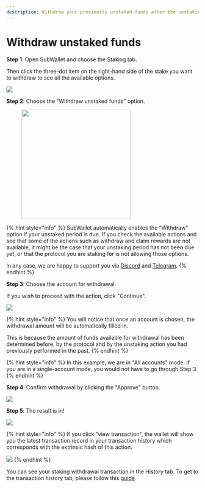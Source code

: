 ```yaml
---
description: Withdraw your previously unstaked funds after the unstaking period.
---
```


# Withdraw unstaked funds

**Step 1**: Open SubWallet and choose the Staking tab.&#x20;

Then click the three-dot item on the right-hand side of the stake you want to withdraw to see all the available options.

![](<../../../.gitbook/assets/image (1714).png>)



**Step 2**: Choose the "Withdraw unstaked funds" option.

<div align="left">

<figure><img src="../../../.gitbook/assets/image (1715).png" alt="" width="286"><figcaption></figcaption></figure>

</div>

{% hint style="info" %}
SubWallet automatically enables the "Withdraw" option if your unstaked period is due. If you check the available actions and see that some of the actions such as withdraw and claim rewards are not available, it might be the case that your unstaking period has not been due yet, or that the protocol you are staking for is not allowing those options.&#x20;

In any case, we are happy to support you via [Discord](https://discord.gg/CvVewvApry) and [Telegram](https://t.me/subwallet).&#x20;
{% endhint %}



**Step 3**: Choose the account for withdrawal.

If you wish to proceed with the action, click "Continue".

&#x20;![](<../../../.gitbook/assets/image (1716).png>)

{% hint style="info" %}
You will notice that once an account is chosen, the withdrawal amount will be automatically filled in.&#x20;

This is because the amount of funds available for withdrawal has been determined before, by the protocol and by the unstaking action you had previously performed in the past.&#x20;
{% endhint %}

{% hint style="info" %}
In this example, we are in "All accounts" mode. If you are in a single-account mode, you would not have to go through Step 3.&#x20;
{% endhint %}



**Step 4**: Confirm withdrawal by clicking the "Approve" button.&#x20;

![](<../../../.gitbook/assets/image (1718).png>)



**Step 5**: The result is in!

![](<../../../.gitbook/assets/image (1719).png>)

{% hint style="info" %}
If you click "view transaction", the wallet will show you the latest transaction record in your transaction history which corresponds with the extrinsic hash of this action.

&#x20;![](<../../../.gitbook/assets/image (1720).png>)
{% endhint %}

You can see your staking withdrawal transaction in the History tab. To get to the transaction history tab, please follow this [guide](../../view-transaction-history.md).
